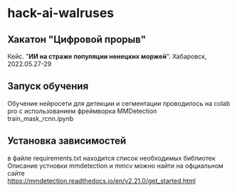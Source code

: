 # hack-ai-walruses

## Хакатон "Цифровой прорыв"

Кейс. "**ИИ на страже популяции ненецких моржей**". Хабаровск, 2022.05.27-29

## Запуск обучения 
Обучение нейросети для детекции и сегментации проводилось на colab pro c использованием фреймворка MMDetection    
train_mask_rcnn.ipynb

## Установка зависимостей
в файле requirements.txt находится список необходимых библиотек   
Описание устновки mmdetection и mmcv можно найти на офциальном сайте   
https://mmdetection.readthedocs.io/en/v2.21.0/get_started.html
